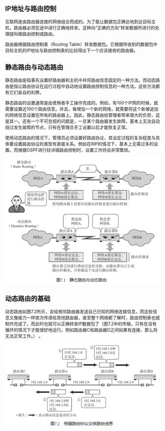 
## IP地址与路由控制
互联网是由路由器连接的网络组合而成的。为了能让数据包正确达地到达目标主机，路由器必须在途中进行正确地转发。这种向“正确的方向”转发数据所进行的处理就叫做路由控制或路由。

路由器根据路由控制表（Routing Table）转发数据包。它根据所收到的数据包中目标主机的IP地址与路由控制表的比较得出下一个应该接收的路由器。

## 静态路由与动态路由

静态路由是指事先设置好路由器和主机中并将路由信息固定的一种方法。而动态路由是指让路由协议在运行过程中自动地设置路由控制信息的一种方法。这些方法都有它们各自的利弊。

静态路由的设置通常是由使用者手工操作完成的。例如，有100个IP网的时候，就需要设置近100个路由信息。并且，每增加一个新的网络，就需要将这个新被追加的网络信息设置在所有的路由器上。因此，静态路由给管理者带来很大的负担，这是其一。还有一个不可忽视的问题是，一旦某个路由器发生故障，基本上无法自动绕过发生故障的节点，只有在管理员手工设置以后才能恢复正常。

使用动态路由的情况下，管理员必须设置好路由协议，其设定过程的复杂程度与具体要设置路由协议的类型有直接关系。例如在RIP的情况下，基本上无需过多的设置。而根据OSPF进行较详细路由控制时，设置工作将会非常繁琐。

![](../markdown_import_image/import-2023-01-14-16-20-18.png)

## 动态路由的基础

动态路由如图7.2所示，会给相邻路由器发送自己已知的网络连接信息，而这些信息又像接力一样依次传递给其他路由器，直至整个网络都了解时，路由控制表也就制作完成了。而此时也就可以正确转发IP数据包了（图7.2中的传输，只有在没有循环的情况下才能很好地运行。例如路由器C和路由器D之间如果有连接，那么将无法正常工作。） 。

![](../markdown_import_image/import-2023-01-14-16-22-10.png)